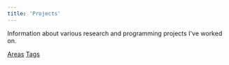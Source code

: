 ```yaml
---
title: 'Projects'
---
```


Information about various research and programming projects I've worked on.

<a class="bigbadge badge-section" href="/areas">Areas</a> <a class="bigbadge badge-tag" href="/tags">Tags</a> 
